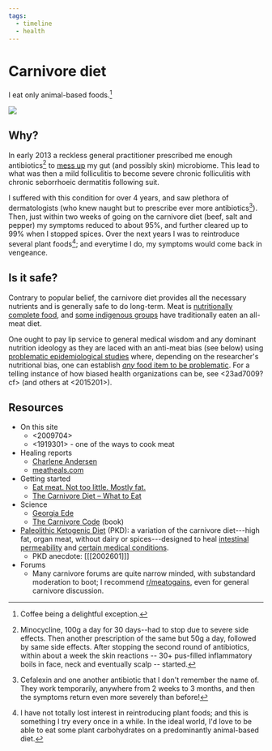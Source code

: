```yaml
---
tags:
  - timeline
  - health
---
```


# Carnivore diet

I eat only animal-based foods.[^coffee]

[^coffee]: Coffee being a delightful exception.

![](/static/beef.jpg)

## Why?

In early 2013 a reckless general practitioner prescribed me enough antibiotics[^prescription] to [mess up](https://en.wikipedia.org/wiki/Dysbiosis) my gut (and possibly skin) microbiome. This lead to what was then a mild folliculitis to become severe chronic folliculitis with chronic seborrhoeic dermatitis following suit.

[^prescription]: Minocycline, 100g a day for 30 days--had to stop due to severe side effects. Then another prescription of the same but 50g a day, followed by same side effects. After stopping the second round of antibiotics, within about a week the skin reactions -- 30+ pus-filled inflammatory boils in face, neck and eventually scalp -- started.

I suffered with this condition for over 4 years, and saw plethora of dermatologists \(who knew naught but to prescribe ever more antibiotics[^moreanti]\). Then, just within two weeks of going on the carnivore diet \(beef, salt and pepper\) my symptoms reduced to about 95%, and further cleared up to 99% when I stopped spices. Over the next years I was to reintroduce several plant foods[^reint]; and everytime I do, my symptoms would come back in vengeance.

[^reint]: I have not totally lost interest in reintroducing plant foods; and this is something I try every once in a while. In the ideal world, I'd love to be able to eat some plant carbohydrates on a predominantly animal-based diet.

[^moreanti]: Cefalexin and one another antibiotic that I don't remember the name of. They work temporarily, anywhere from 2 weeks to 3 months, and then the symptoms return even more severely than before!

## Is it safe?

Contrary to popular belief, the carnivore diet provides all the necessary nutrients and is generally safe to do long-term. Meat is [nutritionally complete food](http://www.diagnosisdiet.com/food/meats/), and [some indigenous groups](https://justmeat.co/peoples/) have traditionally eaten an all-meat diet.

One ought to pay lip service to general medical wisdom and any dominant nutrition ideology as they are laced with an anti-meat bias \(see below\) using [problematic epidemiological studies](https://www.diagnosisdiet.com/epidemilogical-studies/) where, depending on the researcher's nutritional bias, one can establish [_any_ food item to be problematic](https://academic.oup.com/ajcn/article/97/1/127/4576988). For a telling instance of how biased health organizations can be, see <23ad7009?cf> (and others at <2015201>).


## Resources

* On this site
  * <2009704>
  * <1919301> - one of the ways to cook meat
* Healing reports
  * [Charlene  Andersen](http://web.archive.org/web/20191101053010/http://meatheals.com/2018/02/04/charlene-andersen/)
  * [meatheals.com](http://meatheals.com/)
* Getting started
  * [Eat meat. Not too little. Mostly fat.](https://www.mostly-fat.com/eat-meat-not-too-little-mostly-fat/)
  * [The Carnivore Diet – What to Eat](https://meat.health/knowledge-base/carnivore-diet-what-to-eat/)
* Science
  * [Georgia Ede](https://www.diagnosisdiet.com/full-article/meat)
  * [The Carnivore Code](https://carnivoremd.com/book/) (book)
* [Paleolithic Ketogenic Diet](https://www.researchgate.net/publication/323151200_Therapeutic_protocol_of_Paleomedicina_Hungary) (PKD): a variation of the carnivore diet---high fat, organ meat, without dairy or spices---designed to heal [intestinal permeability](https://www.youtube.com/watch?v=nDPM8o9jcFA) and [certain medical conditions](https://justmeat.co/wiki/pkd/#case-studies).
  * PKD anecdote: [[[2002601]]]
* Forums
  * Many carnivore forums are quite narrow minded, with substandard moderation to boot; I recommend [r/meatogains](https://www.reddit.com/r/meatogains/), even for general carnivore discussion.
